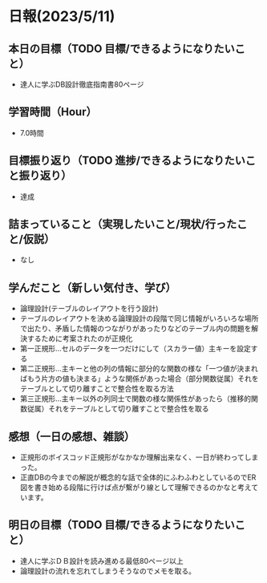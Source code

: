 # 日報(2023/5/11)

## 本日の目標（TODO 目標/できるようになりたいこと）

- 達人に学ぶDB設計徹底指南書80ページ

## 学習時間（Hour）
- 7.0時間

## 目標振り返り（TODO 進捗/できるようになりたいこと振り返り）

- 達成

## 詰まっていること（実現したいこと/現状/行ったこと/仮説）

- なし


## 学んだこと（新しい気付き、学び）

- 論理設計(テーブルのレイアウトを行う設計)
- テーブルのレイアウトを決める論理設計の段階で同じ情報がいろいろな場所で出たり、矛盾した情報のつながりがあったりなどのテーブル内の問題を解決するために考案されたのが正規化
- 第一正規形…セルのデータを一つだけにして（スカラー値）主キーを設定する
- 第二正規形…主キーと他の列の情報に部分的な関数の様な「一つ値が決まればもう片方の値も決まる」ような関係があった場合（部分関数従属）それをテーブルとして切り離すことで整合性を取る方法
- 第三正規形…主キー以外の列同士で関数の様な関係性があったら（推移的関数従属）それをテーブルとして切り離すことで整合性を取る

## 感想（一日の感想、雑談）

- 正規形のボイスコッド正規形がなかなか理解出来なく、一日が終わってしまった。
- 正直DBの今までの解説が概念的な話で全体的にふわふわとしているのでER図を書き始める段階に行けば点が繋がり線として理解できるのかなと考えています。
## 明日の目標（TODO 目標/できるようになりたいこと）

- 達人に学ぶＤＢ設計を読み進める最低80ページ以上
- 論理設計の流れを忘れてしまうそうなのでメモを取る。